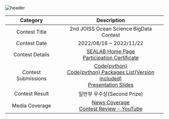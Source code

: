 ![header](https://capsule-render.vercel.app/api?type=wave&color=52F9F4&text=2nd%20JOISS%20Ocean%20Science%20BigData%20Contest&fontSize=40&fontColor=011B65&height=200)

<div align="center", class="contest">

| Category | Description |
| :--------: | :-----------: |
| Contest Title | 2nd JOISS Ocean Science BigData Contest |
| Contest Date | 2022/08/16 ~ 2022/11/22 |
| Contest Details | [SEALAB Home Page](http://sealab.kr/contest) <br> [Participation Certificate](https://github.com/SehyunPark/Projects/blob/main/C001/Pariticipation_Certificate.pdf)|
| Contest Submissions | [Code(python)](https://github.com/SehyunPark/Projects/blob/main/C001/Submission_Code(Python).ipynb) <br> [Code(python) Packages List(Version included)]() <br> [Presentation Slides](https://github.com/SehyunPark/Projects) |
| Contest Result | 일반부 우수상(Second Prize) |
| Media Coverage | [News Coverage](https://www.sedaily.com/NewsView/26F0IMRJAK) <br> [Contest Review - YouTube](https://www.youtube.com/watch?v=GW1l5pFcMxI) |

</div>

